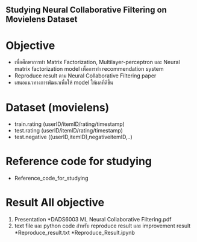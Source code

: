 ## Studying Neural Collaborative Filtering on Movielens Dataset
# Objective
* เพื่อศึกษาการทำ Matrix Factorization, Multilayer-perceptron และ Neural matrix factorization model เพื่อการทำ recommendation system
* Reproduce result ตาม Neural Collaborative Filtering paper
* เสนอแนวทางการพัฒนาเพื่อให้ model ให้ผลที่ดีขึ้น
# Dataset (movielens)
* train.rating (userID/itemID/rating/timestamp)
* test.rating (userID/itemID/rating/timestamp)
* test.negative ((userID,itemID),negativeitemID,..)
# Reference code for studying
* Reference_code_for_studying
# Result All objective
1. Presentation
   *DADS6003 ML Neural Collaborative Filtering.pdf
2. text file และ python code สำหรับ reproduce result และ improvement result
   *Reproduce_result.txt
   *Reproduce_Result.ipynb
